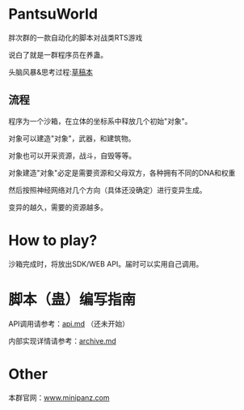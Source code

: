 # PantsuWorld
胖次群的一款自动化的脚本对战类RTS游戏

说白了就是一群程序员在养蛊。

头脑风暴&思考过程:[草稿本](https://github.com/pantsugroups/pantsuWorld/blob/master/draft.md)

## 流程

程序为一个沙箱，在立体的坐标系中释放几个初始"对象"。

对象可以建造"对象"，武器，和建筑物。

对象也可以开采资源，战斗，自毁等等。

对象建造"对象"必定是需要资源和父母双方，各种拥有不同的DNA和权重

然后按照神经网络对几个方向（具体还没确定）进行变异生成。

变异的越久，需要的资源越多。

# How to play?
沙箱完成时，将放出SDK/WEB API。届时可以实用自己调用。

# 脚本（蛊）编写指南

API调用请参考：[api.md](api.md) （还未开始）

内部实现详情请参考：[archive.md](archive.md)




# Other
本群官网：www.minipanz.com